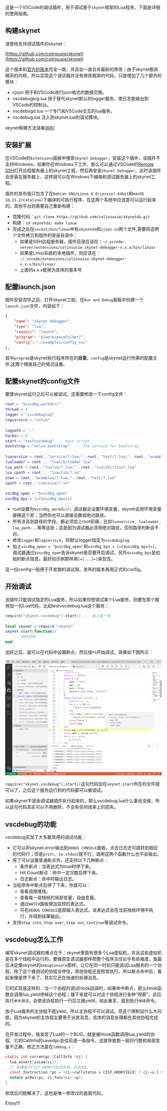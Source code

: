 这是一个VSCode的调试插件，用于调试基于`skynet`框架的Lua程序，下面是详细的使用指南。

## 构建skynet

请使用支持调试插件的skynet：

[https://github.com/colinsusie/skynet](https://github.com/colinsusie/skynet)

这个版本和[官方的版本](https://github.com/cloudwu/skynet)完全一致，并且会一直合并最新的修改；由于skynet极其精简的内核，所以实现这个调试器并没有修改框架的代码，只是增加了几个额外的模块：

- cjson 用于和VSCode进行json格式的数据交换。
- vscdebuglog.lua 用于替代skynet默认的logger服务，使日志能输出到VSCode的控制台。
- vscdebugd.lua 一个专门和VSCode交互的lua服务。
- vscdebug.lua 注入到skynet.lua的调试模块。

skynet构建方法请看[WIKI](https://github.com/cloudwu/skynet/wiki/Build)

## 安装扩展

在VSCode的`Extensions`面板中搜索`Skynet Debugger`，安装这个插件，该插件不支持Windows，如果你在Windows下工作，那么可以通过VSCode的[Remote SSH](https://code.visualstudio.com/docs/remote/ssh)打开远程服务器上的skynet工程，然后再安装`Skynet Debugger`，此时该插件会安装在服务器上，这样就可以在Windows下编辑和调试服务器上的skynet工程。

插件的发布版只包含了在`Debian GNU/Linux 8.8(jessie)-64bit`和`macOS 10.15.2(Catalina)`下编译的可执行程序，在这两个系统中应该是可以运行起来的。其他平台则需要自己重新构建：

- 克隆代码：`git clone https://github.com/colinsusie/skynetda.git`
- 构建：`cd skynetda; make linux`
- 完成之后在`vscext/bin/linux`中有`skynetda`和`cjson.so`两个文件,需要将这两个文件拷贝到插件的安装目录中：
    - 如果是SSH远程服务器，插件目录应该在：`~/.vscode-server/extensions/colinsusie.skynet-debugger-x.x.x/bin/linux/`
    - 如果是Linux系统的本地插件，则应该在：`~/.vscode/extensions/colinsusie.skynet-debugger-x.x.x/bin/linux/`
    - 上面的x.x.x替换为具体的版本号

## 配置launch.json

插件安装完毕之后，打开skynet工程，在`Run and Debug`面板中创建一个`launch.json`文件，内容如下：

```json
{
	"name": "skynet debugger",
	"type": "lua",
	"request": "launch",
	"program": "${workspaceFolder}",
	"config": "./examples/config_vsc"
},
```

其中`program`是skynet执行程序所在的**目录**，`config`是skynet运行所需的配置文件,这两个根据自己的情况设置。

## 配置skynet的config文件

要使skynet运行之后可以被调试，还需要修改一下config文件：

```lua
root = "$vscdbg_workdir/"
thread = 4
logger = "vscdebuglog"
logservice = "snlua"

logpath = "."
harbor = 0
start = "testvscdebug"	-- main script
bootstrap = "snlua bootstrap"	-- The service for bootstrap

luaservice = root.."service/?.lua;"..root.."test/?.lua;"..root.."examples/?.lua;"..root.."test/?/init.lua"
lualoader = root .. "lualib/loader.lua"
lua_path = root.."lualib/?.lua;"..root.."lualib/?/init.lua"
lua_cpath = root .. "luaclib/?.so"
snax = root.."examples/?.lua;"..root.."test/?.lua"
cpath = root.."cservice/?.so"

vscdbg_open = "$vscdbg_open"
vscdbg_bps = [=[$vscdbg_bps]=]
```

- root设置为`$vscdbg_workdir/`，调试器会设置环境变量，skynet会用环境变量替换这个宏；当然你也可以直接设置成绝对路径。
- 所有涉及到路径的字段，都必须加上root前缀，比如`luaservice, lualoader, lua_path...`等等这些；这是因为调试器必须用绝对路径，否则路径判断会不对。
- 修改`logger`和`logservice`，将默认logger指定为`vscdebuglog`
- 加上`vscdbg_open = "$vscdbg_open"`和`vscdbg_bps = [=[$vscdbg_bps]=]`，调试器通过`$vscdbg_open`告诉skynet是否要开启调试，另外`$vscdbg_bps`是初始的断点信息，最好如示例那样用`[=[...]=]`来包含。

这一份config一般用于开发期的调试用，发布的版本再用正式的config。

## 开始调试

该插件只能调试指定的Lua服务，所以如果你想调试某个Lua服务，则要在那个服务加一句Lua代码，比如testvscdebug.lua这个服务：

```lua
require("skynet.vscdebug").start()  -- 加上这一句

local skynet = require "skynet"
skynet.start(function()
    -- 你的代码
end)
```

加好之后，就可以在代码中设置断点，然后按`F5`开始调试，效果如下图所示：

![sn1.png](vscext/images/sn1.png)

`require("skynet.vscdebug").start()`这句代码加在`skynet.start`所在的文件就可以了，之后这个服务运行到的代码都可以被调试。

如果skynet不是由调试器插件执行起来的，那么vscdebug.lua什么事也没做，所以这句代码其实可以不用删除，不会有任何效率上的损失。

## vscdebug的功能

vscdebug实现了大多数常用的调试功能：

- 它可以将skynet.error输出到`DEBUG CONSOLE`面板，点击日志还可跳转到相应的代码行；但是`print, io.stdout`就不行，调用这两个函数什么也不会输出。
- 除了可以设置普通断点外，还支持以下几种断点：
    - 条件断点：当表达式为true时停下来。
    - Hit Count断点：命中一定次数后停下来。
    - 日志断点：命中时输出日志。
- 当程序命中断点后停了下来，你就可以：
    - 查看调用堆栈。
    - 查看每一层栈帧的局部变量，自由变量。
    - 通过`WATCH`面板增加监控的表达式。
    - 可在`DEBUG CONSOLE`底部输入表达式，该表达式会在当前栈帧环境中执行，并得到结果输出。
- 支持`Step into`, `Step over`, `Step out`, `Continue`等调试命令。

## vscdebug怎么工作

编写skynet调试器的难点在于：skynet里面有很多个Lua虚拟机，并且这些虚拟机是在多个线程中运行的。要像原生调试器那样把整个程序冻住似乎有些难度，我最后决定像skynet的`DebugConsole`那样，让它在同一时刻只能调试Lua服务的一个协程，除了这个被调试的协程会停住，其他协程还是照常执行。所以断点命中后，看起来像是停下来了，其实它还在快速的处理消息。

它的实现是这样的：当一个协程的调试Hook回调时，如果命中断点，那么Hook函数会调用lua_yield停掉这个协程；接下来就可以对这个协程进行各种”观察”。此后执行`单步调试`，会使该协程执行一行后又被yield，如此重复，直到执行`继续`命令。

由于Lua服务的主协程不能yield，所以主协程不可以调试。但这个限制没什么大问题，因为skynet的主协程主要用于派发消息，具体的消息处理都在其他协程完成的。

在开发过程中，我发现了Lua的一个BUG，就是被Hook函数调用lua_yield的协程，它的CallInfo的savedpc会往前退一条指令，这就导致那一层的行数和局部变量不正确，修正方法是在`ldebug.c`：

```c
static int currentpc (CallInfo *ci) {
  lua_assert(isLua(ci));
  // 如果处于CIST_HOOKYIELD状态，应该加1。
  const Instruction *pc = (ci->callstatus & CIST_HOOKYIELD) ? ci->u.l.savedpc + 1 : ci->u.l.savedpc;
  return pcRel(pc, ci_func(ci)->p);
}
```

修改后问题解决了，这也是唯一修改过的底层代码。

Enjoy!!!
